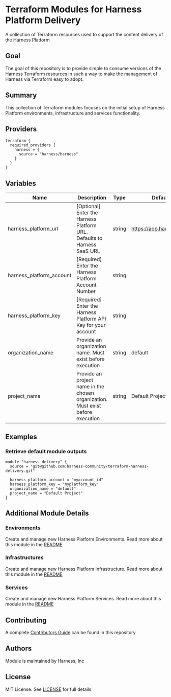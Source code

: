 # Terraform Modules for Harness Platform Delivery
A collection of Terraform resources used to support the content delivery of the Harness Platform

## Goal
The goal of this repository is to provide simple to consume versions of the Harness Terraform resources in such a way to make the management of Harness via Terraform easy to adopt.

## Summary
This collection of Terraform modules focuses on the initial setup of Harness Platform environments, infrastructure and services functionality.

## Providers

```
terraform {
  required_providers {
    harness = {
      source = "harness/harness"
    }
  }
}
```

## Variables
| Name | Description | Type | Default Value | Mandatory |
| --- | --- | --- | --- | --- |
| harness_platform_url | [Optional] Enter the Harness Platform URL.  Defaults to Harness SaaS URL | string | https://app.harness.io/gateway | |
| harness_platform_account | [Required] Enter the Harness Platform Account Number | string | | X |
| harness_platform_key | [Required] Enter the Harness Platform API Key for your account | string | | X |
| organization_name | Provide an organization name.  Must exist before execution | string | default | |
| project_name | Provide an project name in the chosen organization.  Must exist before execution | string | Default Project | |

## Examples
### Retrieve default module outputs
```
module "harness_delivery" {
  source = "git@github.com:harness-community/terraform-harness-delivery.git"

  harness_platform_account = "myaccount_id"
  harness_platform_key = "myplatform_key"
  organization_name = "default"
  project_name = "Default Project"
}
```

## Additional Module Details

### Environments
Create and manage new Harness Platform Environments.  Read more about this module in the [README](modules/environments/README.md)

### Infrastructures
Create and manage new Harness Platform Infrastructure.  Read more about this module in the [README](modules/infrastructures/README.md)

### Services
Create and manage new Harness Platform Services.  Read more about this module in the [README](modules/services/README.md)

## Contributing
A complete [Contributors Guide](CONTRIBUTING.md) can be found in this repository

## Authors
Module is maintained by Harness, Inc

## License

MIT License. See [LICENSE](LICENSE) for full details.
